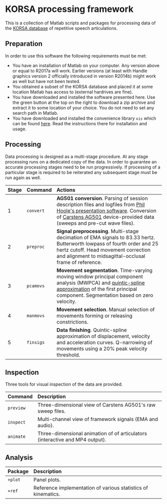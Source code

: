 # KORSA processing framework

This is a collection of Matlab scripts and packages for processing data of the [KORSA database](http://www.ling.uni-potsdam.de/%7Ekuberski/projects.html) of repetitive speech articulations.

## Preparation

In order to use this software the following requirements must be met:

- You have an installation of Matlab on your computer. Any version above or equal to R2017a will work. Earlier versions (at least with Handle graphics version 2 officially introduced in version R2014b) might work as well but have not been tested.
- You obtained a subset of the KORSA database and placed it at some location Matlab has access to (external hardrives are fine).
- You have downloaded and installed the software presented here. Use the green button at the top on the right to download a zip archive and extract it to some location of your choice. You do not need to set any search path in Matlab.
- You have downloaded and installed the convenience library `xis` which can be found [here](https://github.com/murtex/xis). Read the instructions there for installation and usage.

## Processing

Data processing is designed as a multi-stage procedure. At any stage processing runs on a dedicated copy of the data. In order to guarantee an accurate processing stages need to be run progressively. If processing of a particular stage is required to be reiterated any subsequent stage must be run again as well.

| Stage | Command   | Actions                                                                                                                                                                                                                                                                                                  |
| :---  | :---      | :---                                                                                                                                                                                                                                                                                                     |
| 1     | `convert` | **AG501 conversion**. Parsing of session description files and logfiles from [Phil Hoole's presentation software](http://www.phonetik.uni-muenchen.de/~hoole/articmanual/index.html). Conversion of [Carstens AG501](http://www.articulograph.de/) device-provided data (sweeps and pre-cut wave files). |
| 2     | `preproc` | **Signal preprocessing**. Multi-stage decimation of EMA signals to 83.33 hertz. Butterworth lowpass of fourth order and 25 hertz cutoff. Head movement correction and alignment to midsagittal-occlusal frame of reference.                                                                          |
| 3     | `pcamovs` | **Movement segmentation**. Time-varying moving window principal component analysis (MWPCA) and [quintic-spline approximation](http://www.ling.uni-potsdam.de/~kuberski/methods.html) of the first principal component. Segmentation based on zero velocity.                                              |
| 4     | `manmovs` | **Movement selection**. Manual selection of movements forming or releasing constrictions.                                                                                                                                                                                                                |
| 5     | `finsigs` | **Data finishing**. Quintic-spline approximation of displacement, velocity and acceleration curves. Q-narrowing of movements using a 20% peak velocity threshold.                                                                                                                                        |

## Inspection

Three tools for visual inspection of the data are provided.

| Command   | Description                                                                  |
| :---      | :---                                                                         |
| `preview` | Three-dimensional view of Carstens AG501's raw sweep files.              |
| `inspect` | Multi-channel view of framework signals (EMA and audio).                     |
| `animate` | Three-dimensional animation of of articulators (interactive and MP4 output). |

## Analysis

| Package | Description                                                   |
| :---    | :---                                                          |
| `+plot` | Panel plots.                                                  |
| `+ref`  | Reference implementation of various statistics of kinematics. |

